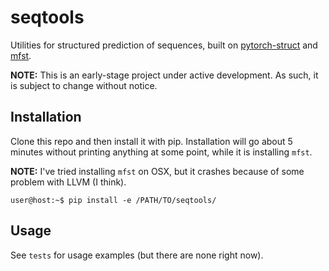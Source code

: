 # seqtools
Utilities for structured prediction of sequences, built on [pytorch-struct] and [mfst].

**NOTE:** This is an early-stage project under active development. As such, it
is subject to change without notice.

## Installation
Clone this repo and then install it with pip. Installation will go about 5 minutes without printing anything at some point, while it is installing `mfst`.

**NOTE:** I've tried installing ``mfst`` on OSX, but it crashes because of some problem with LLVM (I think).
``` console
user@host:~$ pip install -e /PATH/TO/seqtools/
```

## Usage
See `tests` for usage examples (but there are none right now).

[pytorch-struct]: https://github.com/harvardnlp/pytorch-struct
[mfst]: https://github.com/matthewfl/openfst-wrapper
